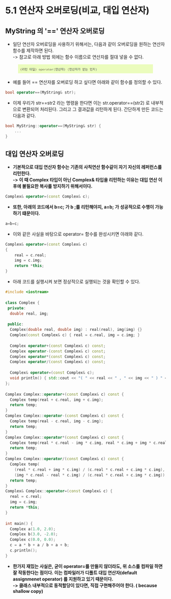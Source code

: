 # 5.1 연산자 오버로딩(비교, 대입 연산자)

## MyString 의 '==' 연산자 오버로딩

* 일단 연산자 오버로딩을 사용하기 위해서는, 다음과 같이 오버로딩을 원하는 연산자 함수를 제작하면 된다. \
  \-> 참고로 아래 방법 외에는 함수 이름으로 연산자를 절대 넣을 수 없다.&#x20;

<figure><img src="../../../.gitbook/assets/image (8) (2).png" alt=""><figcaption></figcaption></figure>

* 예를 들어 == 연산자를 오버로딩 하고 싶다면 아래와 같이 함수를 정의할 수 있다.&#x20;

```cpp
bool operator==(MyString& str);
```

* 이제 우리가 str==str2 라는 명령을 한다면 이는 str.operator==(str2) 로 내부적으로 변환되어 처리된다. 그리고 그 결과값을 리턴하게 된다. 간단하게 만든 코드는 다음과 같다.&#x20;

```cpp
bool MyString::operator==(MyString& str) {
    ...
}
```

## 대입 연산자 오버로딩

* **기본적으로 대입 연산자 함수는 기존의 사칙연산 함수같이 자기 자신의 레퍼런스를 리턴한다.** \
  **-> 이 때 Complex 타입이 아닌 Complex& 타입을 리턴하는 이유는 대입 연산 이후에 불필요한 복사를 방지하기 위해서이다.**&#x20;

```cpp
Complex& operator=(const Complex& c);
```

* **또한, 아래의 코드에서 b=c; 가 b ;를 리턴해야지, a=b; 가 성공적으로 수행이 가능하기 떄문이다.**&#x20;

```cpp
a=b=c;
```

* 이와 같은 사실을 바탕으로 operator= 함수를 완성시키면 아래와 같다.&#x20;

```cpp
Complex& operator=(const Complex& c)
{
    real = c.real;
    img = c.img;
    return *this;
}
```

* 아래 코드를 실행시켜 보면 정상적으로 실행되는 것을 확인할 수 있다.&#x20;

```cpp
#include <iostream>

class Complex {
 private:
  double real, img;

 public:
  Complex(double real, double img) : real(real), img(img) {}
  Complex(const Complex& c) { real = c.real, img = c.img; }

  Complex operator+(const Complex& c) const;
  Complex operator-(const Complex& c) const;
  Complex operator*(const Complex& c) const;
  Complex operator/(const Complex& c) const;

  Complex& operator=(const Complex& c);
  void println() { std::cout << "( " << real << " , " << img << " ) " << std::endl; }
};

Complex Complex::operator+(const Complex& c) const {
  Complex temp(real + c.real, img + c.img);
  return temp;
}
Complex Complex::operator-(const Complex& c) const {
  Complex temp(real - c.real, img - c.img);
  return temp;
}
Complex Complex::operator*(const Complex& c) const {
  Complex temp(real * c.real - img * c.img, real * c.img + img * c.real);
  return temp;
}
Complex Complex::operator/(const Complex& c) const {
  Complex temp(
    (real * c.real + img * c.img) / (c.real * c.real + c.img * c.img),
    (img * c.real - real * c.img) / (c.real * c.real + c.img * c.img));
  return temp;
}
Complex& Complex::operator=(const Complex& c) {
  real = c.real;
  img = c.img;
  return *this;
}

int main() {
  Complex a(1.0, 2.0);
  Complex b(3.0, -2.0);
  Complex c(0.0, 0.0);
  c = a * b + a / b + a + b;
  c.println();
}
```

* **한가지 재밌는 사실은, 굳이 operator=를 만들지 않더라도, 위 소스를 컴파일 하면 잘 작동한다는 점이다. 이는 컴파일러가 디폴트 대입 연산자(default assignmenet operator) 를 지원하고 있기 때문이다.** \
  **-> 클래스 내부적으로 동적할당이 있다면, 직접 구현해주어야 한다. ( because shallow copy)**
